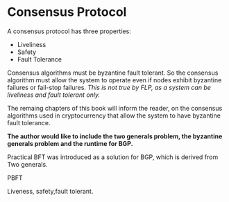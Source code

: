 # Consensus Protocol

A consensus protocol has three properties:

* Liveliness
* Safety
* Fault Tolerance

Consensus algorithms must be byzantine fault tolerant. So the consensus algorithm must allow the system to operate even if nodes exhibit byzantine failures or fail-stop failures. _This is not true by FLP, as a system can be liveliness and fault tolerant only._

The remaing chapters of this book will inform the reader, on the consensus algorithms used in cryptocurrency that allow the system to have byzantine fault tolerance.

**The author would like to include the two generals problem, the byzantine generals problem and the runtime for BGP.**

Practical BFT was introduced as a solution for BGP, which is derived from Two generals.

PBFT

Liveness, safety,fault tolerant.

